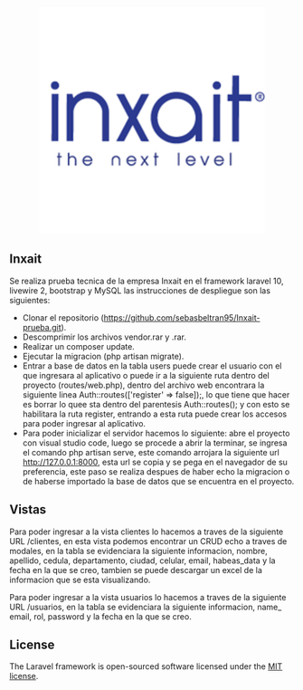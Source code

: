 <p align="center"><a href="https://laravel.com" target="_blank"><img src="public/img/logo.png" width="400" alt="InnClod"></a></p>

## Inxait

Se realiza prueba tecnica de la empresa Inxait en el  framework laravel 10, livewire 2, bootstrap y MySQL las instrucciones de despliegue son las siguientes:

- Clonar el repositorio (https://github.com/sebasbeltran95/Inxait-prueba.git).
- Descomprimir los archivos vendor.rar y .rar.
- Realizar un composer update.
- Ejecutar la migracion (php artisan migrate).
- Entrar a base de datos en la tabla users puede crear el usuario con el que ingresara al aplicativo o puede ir a la siguiente  ruta dentro del proyecto (routes/web.php), dentro del archivo web encontrara la siguiente linea Auth::routes(['register' => false]);, lo que tiene que hacer es borrar lo quee sta dentro del parentesis Auth::routes(); y con esto se habilitara la ruta register, entrando a esta ruta puede crear los accesos para poder ingresar al aplicativo.
- Para poder inicializar el servidor hacemos lo siguiente: abre el proyecto con visual studio code, luego se procede a abrir la terminar, se ingresa el comando php artisan serve, este comando arrojara la siguiente url http://127.0.0.1:8000, esta url se copia y se pega en el navegador de su preferencia, este paso se realiza despues de haber echo la migracion o de haberse importado la base de datos que se encuentra en el proyecto.

## Vistas

Para poder ingresar a la vista clientes lo hacemos a traves de la siguiente URL /clientes, en esta vista podemos encontrar un CRUD echo a traves de modales, en la tabla se evidenciara la siguiente informacion, nombre, apellido, cedula, departamento, ciudad, celular, email, habeas_data y la fecha en la que se creo, tambien se puede descargar un excel de la informacion que se esta visualizando. 

Para poder ingresar a la vista usuarios lo hacemos a traves de la siguiente URL /usuarios, en la tabla se evidenciara la siguiente informacion, name_ email, rol, password y la fecha en la que se creo.


## License

The Laravel framework is open-sourced software licensed under the [MIT license](https://opensource.org/licenses/MIT).
